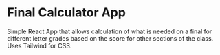 # Final Calculator App
Simple React App that allows calculation of what is needed on a final for different letter grades based on the score for other sections of the class. Uses Tailwind for CSS.
